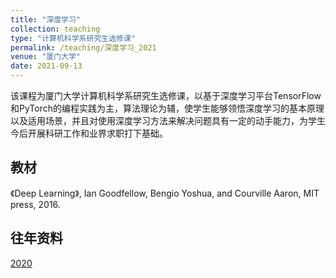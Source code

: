 ```yaml
---
title: "深度学习"
collection: teaching
type: "计算机科学系研究生选修课"
permalink: /teaching/深度学习_2021
venue: "厦门大学"
date: 2021-09-13
---
```


该课程为厦门大学计算机科学系研究生选修课，以基于深度学习平台TensorFlow和PyTorch的编程实践为主，算法理论为辅，使学生能够领悟深度学习的基本原理以及适用场景，并且对使用深度学习方法来解决问题具有一定的动手能力，为学生今后开展科研工作和业界求职打下基础。

## 教材

《Deep Learning》, Ian Goodfellow, Bengio Yoshua, and Courville Aaron, MIT press, 2016.





## 往年资料

[2020](http://jasonyanglu.github.io/teaching/深度学习_2020)
